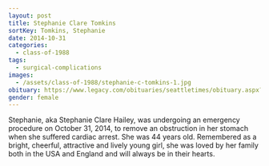 ```yaml
---
layout: post
title: Stephanie Clare Tomkins
sortKey: Tomkins, Stephanie
date: 2014-10-31
categories:
  - class-of-1988
tags:
  - surgical-complications
images:
  - /assets/class-of-1988/stephanie-c-tomkins-1.jpg
obituary: https://www.legacy.com/obituaries/seattletimes/obituary.aspx?pid=173368263
gender: female
---
```

Stephanie, aka Stephanie Clare Hailey, was undergoing an emergency procedure on October 31, 2014, to remove an obstruction in her stomach when she suffered cardiac arrest. She was 44 years old. Remembered as a bright, cheerful, attractive and lively young girl, she was loved by her family both in the USA and England and will always be in their hearts.
